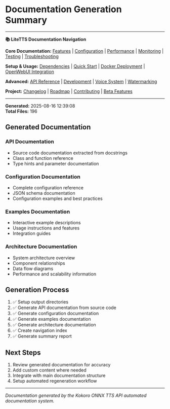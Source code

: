 # Documentation Generation Summary

---
**📚 LiteTTS Documentation Navigation**

**Core Documentation:** [Features](../../FEATURES.md) | [Configuration](../../CONFIGURATION.md) | [Performance](../../PERFORMANCE.md) | [Monitoring](../../MONITORING.md) | [Testing](../../TESTING.md) | [Troubleshooting](../../TROUBLESHOOTING.md)

**Setup & Usage:** [Dependencies](../../DEPENDENCIES.md) | [Quick Start](../../usage/QUICK_START_COMMANDS.md) | [Docker Deployment](../../usage/DOCKER-DEPLOYMENT.md) | [OpenWebUI Integration](../../usage/OPENWEBUI-INTEGRATION.md)

**Advanced:** [API Reference](../API_REFERENCE.md) | [Development](../../development/README.md) | [Voice System](../../voices/README.md) | [Watermarking](../../WATERMARKING.md)

**Project:** [Changelog](../../CHANGELOG.md) | [Roadmap](../../ROADMAP.md) | [Contributing](../../CONTRIBUTIONS.md) | [Beta Features](../../BETA_FEATURES.md)

---

**Generated:** 2025-08-16 12:39:08  
**Total Files:** 196

## Generated Documentation

### API Documentation
- Source code documentation extracted from docstrings
- Class and function reference
- Type hints and parameter documentation

### Configuration Documentation
- Complete configuration reference
- JSON schema documentation
- Configuration examples and best practices

### Examples Documentation
- Interactive example descriptions
- Usage instructions and features
- Integration guides

### Architecture Documentation
- System architecture overview
- Component relationships
- Data flow diagrams
- Performance and scalability information

## Generation Process

1. ✅ Setup output directories
2. ✅ Generate API documentation from source code
3. ✅ Generate configuration documentation
4. ✅ Generate examples documentation
5. ✅ Generate architecture documentation
6. ✅ Create navigation index
7. ✅ Generate summary report

## Next Steps

1. Review generated documentation for accuracy
2. Add custom content where needed
3. Integrate with main documentation structure
4. Setup automated regeneration workflow

---

*Documentation generated by the Kokoro ONNX TTS API automated documentation system.*
